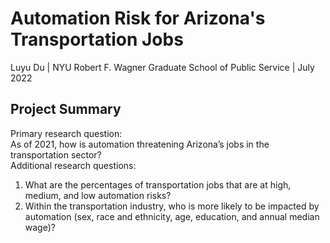 # Automation Risk for Arizona's Transportation Jobs
Luyu Du | NYU Robert F. Wagner Graduate School of Public Service | July 2022

## Project Summary
Primary research question:   
  As of 2021, how is automation threatening Arizona’s jobs in the transportation sector?   
Additional research questions:  
  1) What are the percentages of transportation jobs that are at high, medium, and low automation risks?  
  2) Within the transportation industry, who is more likely to be impacted by automation (sex, race and ethnicity, age, education, and annual median wage)? 
